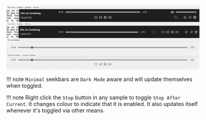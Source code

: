 ![seekbar buttons](../images/seekbar-buttons.png)

!!! note
	`Minimal` seekbars are `Dark Mode` aware and will update themselves when toggled.

!!! note
	Right click the `Stop` button in any sample to toggle `Stop After Current`. It changes
	colour to indicate that it is enabled. It also updates itself whenever it's toggled
	via other means.
